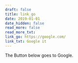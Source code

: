 ```yaml
---
draft: false
title: link_go
date: 2019-01-01
date_hidden: false
read_more: false
read_more_txt: 
link_go: https://google.com/
link_txt: Google it
---
```

The Button below goes to Google.

<!--more-->